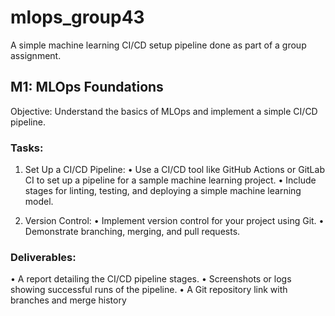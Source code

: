 # mlops_group43
A simple machine learning CI/CD setup pipeline done as part of a group assignment.

## M1: MLOps Foundations
Objective: Understand the basics of MLOps and implement a simple CI/CD
pipeline.

### Tasks:
1. Set Up a CI/CD Pipeline:
• Use a CI/CD tool like GitHub Actions or GitLab CI to set up a pipeline for a sample machine learning project.
• Include stages for linting, testing, and deploying a simple machine learning model.

2. Version Control:
• Implement version control for your project using Git.
• Demonstrate branching, merging, and pull requests.

### Deliverables:
• A report detailing the CI/CD pipeline stages.
• Screenshots or logs showing successful runs of the pipeline.
• A Git repository link with branches and merge history
